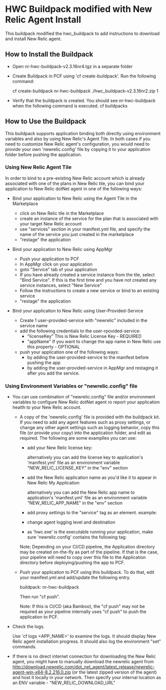 # HWC Buildpack modified with New Relic Agent Install
This buildpack modified the hwc_buildpack to add instructions to download and install New Relic agent.

## How to Install the Buildpack
* Open nr-hwc-buildpack-v2.3.16nr4.tgz in a separate folder

* Create Buildpack in PCF using 'cf create-buildpack'. Run the following command:

	cf create-buildpack nr-hwc-buildpack ./hwc_buildpack-v2.3.16nr2.zip 1

* Verify that the buildpack is created. You should see nr-hwc-buildpack when the following command is executed.
    cf buildpacks 


## How to Use the Buildpack

This buildpack supports application binding both directly using environment variables and also by using New Relic's Agent Tile. In both cases if you need to customize New Relic agent's configuration, you would need to provide your own 'newrelic.config' file by copying it to your application folder before pushing the application.


### Using New Relic Agent Tile

In order to bind to a pre-existing New Relic account which is already associated with one of the plans in New Relic tile, you can bind your application to New Relic dotNet agent in one of the following ways:

* Bind your application to New Relic using the Agent Tile in the Marketplace
	- click on New Relic tile in the Marketplace
	- create an instance of the service for the plan that is associated with your target New Relic account
	- use "services" section in your manifest.yml file, and specify the name of the service you just created in the marketplace
	- "restage" the application

* Bind your application to New Relic using AppMgr
	- Push your application to PCF
	- In AppMgr click on your application
	- goto "Service" tab of your application
	- If you have already created a service instance from the tile, select "Bind Service". If this is the first time and you have not created any service instances, select "New Service"
	- Follow the instructions to create a new service or bind to an existing service
	- "restage" the application

* Bind your application to New Relic using User-Provided-Service
	- Create 1 user-provided-service with "newrelic" included in the service name 
	- add the following credentials to the user-rpovided-service:
		- "licenseKey" This is New Relic License Key - REQUIRED
		- "appName"    If you want to change the app name in New Relic use this property - OPTIONAL
	- push your application one of the following ways:
		- by adding the user-provided-service to the manifest before pushing the app
		- by adding the user-provided-service in AppMgr and restaging it after you add the service.


### Using Environment Variables or "newrelic.config" file

* You can use combination of "newrelic.config" file and/or environment variables to configure New Relic dotNet agent ro report your application health to your New Relic account.

	- A copy of the 'newrelic.config' file is provided with the buildpack kit. If you need to add any agent features such as proxy settings, or change any other agent settings such as logging behavior, copy this file (or provide your copy) into the application folder, and edit as required. The following are some examplles you can use:

		- add your New Relic license key:
			  <service licenseKey="9999999999999999999999999999999999999999">
		
			alternatively you can add the license key to application's 'manifest.yml' file as an environment variable "NEW_RELIC_LICENSE_KEY" in the "env" section


		- add the New Relic application name as you'd like it to appear in New Relic
			  <application>
			    <name>My Application</name>
			  </application>

			alternatively you can add the New Relic app name to application's 'manifest.yml' file as an environment variable "NEW_RELIC_APP_NAME" in the "env" section


	    - add proxy settings to the "service" tag as an element. example:
	    	  <service licenseKey="9999999999999999999999999999999999999999">
	    	    <proxy host="my_proxy_server.com" port="9090" />
	    	  </service>


	    - change agent logging level and destination
	    	  <log level="info" console="true" />

	    - as 'hwc.exe' is the executable running your application, make sure 'newrelic.config' contains the following tag:
			  <instrumentation>
			    <applications>
			      <application name="hwc.exe" />
			    </applications>
			  </instrumentation>

	    
	    Note:  Depending on your CI/CD pipeline, the Application directory may be created on-the-fly as part of the pipeline.  If that is the case, your pipeline will need to copy over this file to the Application directory before deploying/pushing the app to PCF.

	 
	- Push your application to PCF using this buildpack. To do that, edit your manifest.yml and add/update the following entry.

		buildpack: nr-hwc-buildpack

		Then run "cf push".

		Note: If this is CI/CD (aka Bamboo), the "cf push" may not be required as your pipeline internally uses "cf push" to push the application to PCF.


* Check the logs. 

	Use 'cf logs <APP_NAME>' to examine the logs. It should display New Relic agent installation progress.  It should also log the environment "set" commands.

* If there is no direct internet connection for downloading the New Relic agent, you might have to manually download the newrelic agent from http://download.newrelic.com/dot_net_agent/latest_release/newrelic-agent-win-x64-8.2.216.0.zip (or the latest zipped version of the agent) and host it locally in your network. Then specify your internal location as an ENV variable - "NEW_RELIC_DOWNLOAD_URL"

